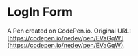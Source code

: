 # LogIn Form

A Pen created on CodePen.io. Original URL: [https://codepen.io/nedev/pen/EVaGqW](https://codepen.io/nedev/pen/EVaGqW).


